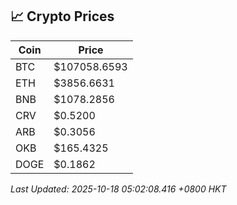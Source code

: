 ## 📈 Crypto Prices

| Coin | Price |
| ---- | ----- |
| BTC | $107058.6593 |
| ETH | $3856.6631 |
| BNB | $1078.2856 |
| CRV | $0.5200 |
| ARB | $0.3056 |
| OKB | $165.4325 |
| DOGE | $0.1862 |

_Last Updated: 2025-10-18 05:02:08.416 +0800 HKT_